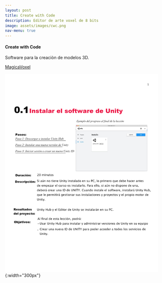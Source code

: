 ```yaml
---
layout: post
title: Create with Code
description: Editor de arte voxel de 8 bits
image: assets/images/cwc.png
nav-menu: true
---
```


#### Create with Code


Software para la creaciòn de modelos 3D.

[MagicaVoxel](https://ephtracy.github.io)

![img1](/images/L1-1.png "Lección 1-Cap 1"){:width="300px"}

